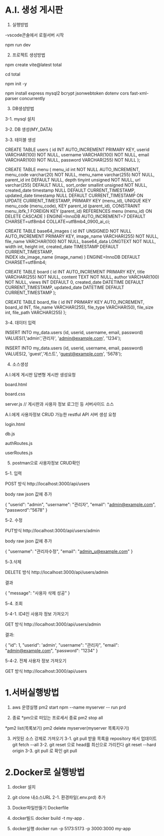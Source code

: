 # A.I. 생성 게시판

1. 실행방법

-vscode콘솔에서 로컬서버 시작

npm run dev

2. 프로젝트 생성방법

npm create vite@latest total

cd total

npm init -y

npm install express mysql2 bcrypt jsonwebtoken dotenv cors fast-xml-parser concurrently


3. DB생성방법

 3-1. mysql 설치

 3-2. DB 생성(MY_DATA)

 3-3. 테이블 생성

CREATE TABLE users (
    id INT AUTO_INCREMENT PRIMARY KEY,
    userid VARCHAR(100) NOT NULL,
    username VARCHAR(100) NOT NULL,
    email VARCHAR(100) NOT NULL,
    password VARCHAR(255) NOT NULL
);

CREATE TABLE menu (
  menu_id int NOT NULL AUTO_INCREMENT,
  menu_code varchar(20) NOT NULL,
  menu_name varchar(255) NOT NULL,
  parent_id int DEFAULT NULL,
  depth tinyint unsigned NOT NULL,
  url varchar(255) DEFAULT NULL,
  sort_order smallint unsigned NOT NULL,
  created_date timestamp NULL DEFAULT CURRENT_TIMESTAMP,
  updated_date timestamp NULL DEFAULT CURRENT_TIMESTAMP ON UPDATE CURRENT_TIMESTAMP,
  PRIMARY KEY (menu_id),
  UNIQUE KEY menu_code (menu_code),
  KEY parent_id (parent_id),
  CONSTRAINT menu_ibfk_1 FOREIGN KEY (parent_id) REFERENCES menu (menu_id) ON DELETE CASCADE
) ENGINE=InnoDB AUTO_INCREMENT=7 DEFAULT CHARSET=utf8mb4 COLLATE=utf8mb4_0900_ai_ci;

CREATE TABLE base64_images (
    id INT UNSIGNED NOT NULL AUTO_INCREMENT PRIMARY KEY,
    image_name VARCHAR(255) NOT NULL,
    file_name VARCHAR(100) NOT NULL,
    base64_data LONGTEXT NOT NULL,
    width int,
    height int,
    created_date TIMESTAMP DEFAULT CURRENT_TIMESTAMP,    
    INDEX idx_image_name (image_name)
) ENGINE=InnoDB DEFAULT CHARSET=utf8mb4;

CREATE TABLE board (
  id INT AUTO_INCREMENT PRIMARY KEY,
  title VARCHAR(255) NOT NULL,
  content TEXT NOT NULL,
  author VARCHAR(100) NOT NULL,
  views INT DEFAULT 0,
  created_date DATETIME DEFAULT CURRENT_TIMESTAMP,
  updated_date DATETIME DEFAULT CURRENT_TIMESTAMP
);

CREATE TABLE board_file (
  id INT PRIMARY KEY AUTO_INCREMENT,
  board_id INT, 
  file_name VARCHAR(255),
  file_type VARCHAR(50),
  file_size int,
  file_path VARCHAR(255)
);

3-4. 데이터 입력

INSERT INTO my_data.users
(id, userid, username, email, password)
VALUES(1,'admin','관리자', 'admin@example.com', '1234');

INSERT INTO my_data.users
(id, userid, username, email, password)
VALUES(2, 'guest','게스트', 'guest@example.com', '5678');


4. 소스생성

A.I.에게 게시판 답변형 게시판 생성요청

  board.html

  board.css

  server.js // 게시판과 사용자 정보 로그인 등 서버사이드 소스


A.I.에게 사용자정보 CRUD 가능한 restful API 서버 생성 요청

  login.html

  db.js

  authRoutes.js

  userRoutes.js


5. postman으로 사용자정보 CRUD확인  

5-1. 입력 

POST 방식 http://localhost:3000/api/users

 body raw json 값에 추가

{
  "userid": "admin",
  "username": "관리자",
  "email": "admin@example.com",
  "password":"5678"
} 

5-2. 수정

PUT방식 http://localhost:3000/api/users/admin

 body raw json 값에 추가

{
  "username": "관리자수정",
  "email": "admin_u@example.com"
}


5-3.삭제

DELETE 방식 http://localhost:3000/api/users/admin

  결과

{
    "message": "사용자 삭제 성공"
}

5-4. 조회

  5-4-1. ID4인 사용자 정보 가져오기

GET 방식 http://localhost:3000/api/users/admin

  결과:

{
    "id": 1,
    "userid": 'admin',
    "username": "관리자",
    "email": "admin@example.com",
    "password": "1234"
}

  5-4-2. 전체 사용자 정보 가져오기

GET 방식 http://localhost:3000/api/users

# 1.서버실행방법
1. aws 운영실행
pm2 start npm --name myserver -- run prd

2. 종료
*pm으로 떠있는 프로세서 종료
pm2 stop all

*pm2 list(목록보기)
pm2 delete myserver(myserver 목록지우기)

3. 커밋된 소스 강제로 가져오기
3-1. git pull 받을 목록을 repository 에서 업데이트
git fetch --all
3-2. git reset 으로 head를 최신으로 가리킨다
git reset --hard origin
3-3. git pull 로 확인
git pull

# 2.Docker로 실행방법
1. docker 설치

2. git clone 내소스URL
  2-1. 환경파일(.env.prd) 추가

3. Docker파일만들기
Dockerfile

4. docker빌드
docker build -t my-app . 

4. docker실행
docker run -p 5173:5173 -p 3000:3000 my-app
